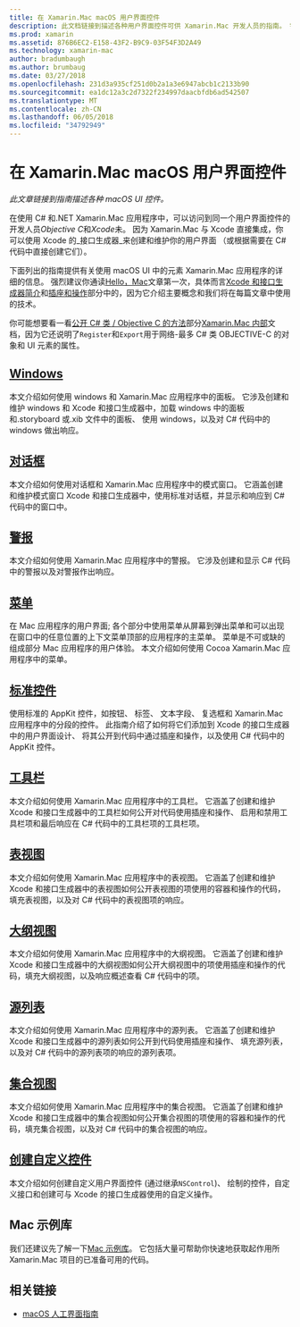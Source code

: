 ```yaml
---
title: 在 Xamarin.Mac macOS 用户界面控件
description: 此文档链接到描述各种用户界面控件可供 Xamarin.Mac 开发人员的指南。 链接的内容将介绍 windows、 对话框、 警报、 菜单、 工具栏、 表视图、 大纲视图，和的详细信息。
ms.prod: xamarin
ms.assetid: 876B6EC2-E158-43F2-B9C9-03F54F3D2A49
ms.technology: xamarin-mac
author: bradumbaugh
ms.author: brumbaug
ms.date: 03/27/2018
ms.openlocfilehash: 231d3a935cf251d0b2a1a3e6947abcb1c2133b90
ms.sourcegitcommit: ea1dc12a3c2d7322f234997daacbfdb6ad542507
ms.translationtype: MT
ms.contentlocale: zh-CN
ms.lasthandoff: 06/05/2018
ms.locfileid: "34792949"
---
```

# <a name="macos-user-interface-controls-in-xamarinmac"></a>在 Xamarin.Mac macOS 用户界面控件

_此文章链接到指南描述各种 macOS UI 控件。_

在使用 C# 和.NET Xamarin.Mac 应用程序中，可以访问到同一个用户界面控件的开发人员*Objective C*和*Xcode*未。 因为 Xamarin.Mac 与 Xcode 直接集成，你可以使用 Xcode 的_接口生成器_来创建和维护你的用户界面 （或根据需要在 C# 代码中直接创建它们）。

下面列出的指南提供有关使用 macOS UI 中的元素 Xamarin.Mac 应用程序的详细的信息。 强烈建议你通读[Hello，Mac](~/mac/get-started/hello-mac.md)文章第一次，具体而言[Xcode 和接口生成器简介](~/mac/get-started/hello-mac.md#Introduction_to_Xcode_and_Interface_Builder)和[插座和操作](~/mac/get-started/hello-mac.md#Outlets_and_Actions)部分中的，因为它介绍主要概念和我们将在每篇文章中使用的技术。

你可能想要看一看[公开 C# 类 / Objective C 的方法](~/mac/internals/how-it-works.md#exposing-c-classes--methods-to-objective-c)部分[Xamarin.Mac 内部](~/mac/internals/how-it-works.md)文档，因为它还说明了`Register`和`Export`用于网络-最多 C# 类 OBJECTIVE-C 的对象和 UI 元素的属性。

## <a name="windowsmacuser-interfacewindowmd"></a>[Windows](~/mac/user-interface/window.md)

本文介绍如何使用 windows 和 Xamarin.Mac 应用程序中的面板。 它涉及创建和维护 windows 和 Xcode 和接口生成器中，加载 windows 中的面板和.storyboard 或.xib 文件中的面板、 使用 windows，以及对 C# 代码中的 windows 做出响应。

## <a name="dialogsmacuser-interfacedialogmd"></a>[对话框](~/mac/user-interface/dialog.md)

本文介绍如何使用对话框和 Xamarin.Mac 应用程序中的模式窗口。 它涵盖创建和维护模式窗口 Xcode 和接口生成器中，使用标准对话框，并显示和响应到 C# 代码中的窗口中。

## <a name="alertsmacuser-interfacealertmd"></a>[警报](~/mac/user-interface/alert.md)

本文介绍如何使用 Xamarin.Mac 应用程序中的警报。 它涉及创建和显示 C# 代码中的警报以及对警报作出响应。

## <a name="menusmacuser-interfacemenumd"></a>[菜单](~/mac/user-interface/menu.md)

在 Mac 应用程序的用户界面; 各个部分中使用菜单从屏幕到弹出菜单和可以出现在窗口中的任意位置的上下文菜单顶部的应用程序的主菜单。 菜单是不可或缺的组成部分 Mac 应用程序的用户体验。 本文介绍如何使用 Cocoa Xamarin.Mac 应用程序中的菜单。

## <a name="standard-controlsmacuser-interfacestandard-controlsmd"></a>[标准控件](~/mac/user-interface/standard-controls.md)

使用标准的 AppKit 控件，如按钮、 标签、 文本字段、 复选框和 Xamarin.Mac 应用程序中的分段的控件。 此指南介绍了如何将它们添加到 Xcode 的接口生成器中的用户界面设计、 将其公开到代码中通过插座和操作，以及使用 C# 代码中的 AppKit 控件。

## <a name="toolbarsmacuser-interfacetoolbarmd"></a>[工具栏](~/mac/user-interface/toolbar.md)

本文介绍如何使用 Xamarin.Mac 应用程序中的工具栏。 它涵盖了创建和维护 Xcode 和接口生成器中的工具栏如何公开对代码使用插座和操作、 启用和禁用工具栏项和最后响应在 C# 代码中的工具栏项的工具栏项。

## <a name="table-viewsmacuser-interfacetable-viewmd"></a>[表视图](~/mac/user-interface/table-view.md)

本文介绍如何使用 Xamarin.Mac 应用程序中的表视图。 它涵盖了创建和维护 Xcode 和接口生成器中的表视图如何公开表视图的项使用的容器和操作的代码，填充表视图，以及对 C# 代码中的表视图项的响应。

## <a name="outline-viewsmacuser-interfaceoutline-viewmd"></a>[大纲视图](~/mac/user-interface/outline-view.md)

本文介绍如何使用 Xamarin.Mac 应用程序中的大纲视图。 它涵盖了创建和维护 Xcode 和接口生成器中的大纲视图如何公开大纲视图中的项使用插座和操作的代码，填充大纲视图，以及响应概述查看 C# 代码中的项。

## <a name="source-listsmacuser-interfacesource-listmd"></a>[源列表](~/mac/user-interface/source-list.md)

本文介绍如何使用 Xamarin.Mac 应用程序中的源列表。 它涵盖了创建和维护 Xcode 和接口生成器中的源列表如何公开到代码使用插座和操作、 填充源列表，以及对 C# 代码中的源列表项的响应的源列表项。

## <a name="collection-viewsmacuser-interfacecollection-viewmd"></a>[集合视图](~/mac/user-interface/collection-view.md)

本文介绍如何使用 Xamarin.Mac 应用程序中的集合视图。 它涵盖了创建和维护 Xcode 和接口生成器中的集合视图如何公开集合视图的项使用的容器和操作的代码，填充集合视图，以及对 C# 代码中的集合视图的响应。

## <a name="creating-custom-controlsmacuser-interfacecustom-controlsmd"></a>[创建自定义控件](~/mac/user-interface/custom-controls.md)

本文介绍如何创建自定义用户界面控件 (通过继承`NSControl`)、 绘制的控件，自定义接口和创建可与 Xcode 的接口生成器使用的自定义操作。

## <a name="mac-samples-gallery"></a>Mac 示例库

我们还建议先了解一下[Mac 示例库](https://developer.xamarin.com/samples/mac/all/)。 它包括大量可帮助你快速地获取起作用所 Xamarin.Mac 项目的已准备可用的代码。

## <a name="related-links"></a>相关链接

- [macOS 人工界面指南](https://developer.apple.com/macos/human-interface-guidelines/overview/themes/)
